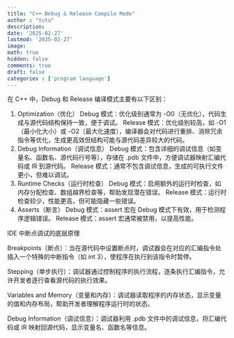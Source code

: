 ```yaml
---
title: "C++ Debug & Release Compile Mode"
author : "tutu"
description:
date: '2025-02-27'
lastmod: '2025-02-27'
image:
math: true
hidden: false
comments: true
draft: false
categories : ['program language']
---
```


在 C++ 中，Debug 和 Release 编译模式主要有以下区别：
1. Optimization（优化）
Debug 模式：优化级别通常为 -O0（无优化），代码生成与源代码结构保持一致，便于调试。
Release 模式：优化级别较高，如 -O1（最小化大小）或 -O2（最大化速度），编译器会对代码进行重排、消除冗余指令等优化，生成更高效但结构可能与源代码差异较大的代码。
2. Debug Information（调试信息）
Debug 模式：包含详细的调试信息（如变量名、函数名、源代码行号等），存储在 .pdb 文件中，方便调试器映射汇编代码或 IR 到源代码。
Release 模式：通常不包含调试信息，生成的可执行文件更小，但难以调试。
3. Runtime Checks（运行时检查）
Debug 模式：启用额外的运行时检查，如内存分配检查、数组越界检查等，帮助发现潜在错误。
Release 模式：运行时检查较少，性能更高，但可能隐藏一些错误。
4. Asserts（断言）
Debug 模式：assert 宏在 Debug 模式下有效，用于检测程序逻辑错误。
Release 模式：assert 宏通常被禁用，以提高性能。

IDE 中断点调试的底层原理

Breakpoints（断点）：当在源代码中设置断点时，调试器会在对应的汇编指令处插入一个特殊的中断指令（如 int 3），使程序在执行到该指令时暂停。

Stepping（单步执行）：调试器通过控制程序的执行流程，逐条执行汇编指令，允许开发者逐行查看源代码的执行效果。

Variables and Memory（变量和内存）：调试器读取程序的内存状态，显示变量的值和内存布局，帮助开发者理解程序运行时的状态。

Debug Information（调试信息）：调试器利用 .pdb 文件中的调试信息，将汇编代码或 IR 映射回源代码，显示变量名、函数名等信息。